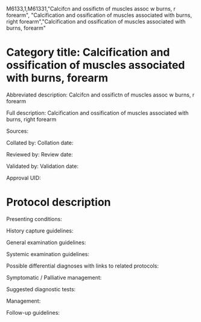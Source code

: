 M6133,1,M61331,"Calcifcn and ossifictn of muscles assoc w burns, r forearm", "Calcification and ossification of muscles associated with burns, right forearm","Calcification and ossification of muscles associated with burns, forearm"
# Category title: Calcification and ossification of muscles associated with burns, forearm

Abbreviated description: Calcifcn and ossifictn of muscles assoc w burns, r forearm

Full description: Calcification and ossification of muscles associated with burns, right forearm

Sources:

Collated by:
Collation date:

Reviewed by:
Review date:

Validated by:
Validation date:

Approval UID:

# Protocol description

Presenting conditions:

History capture guidelines:

General examination guidelines:

Systemic examination guidelines:

Possible differential diagnoses with links to related protocols:

Symptomatic / Palliative management:

Suggested diagnostic tests:

Management:

Follow-up guidelines:
